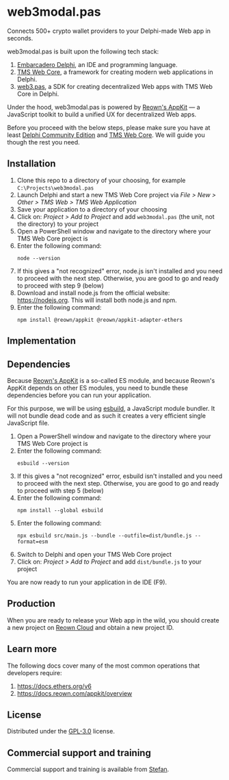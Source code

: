 # web3modal.pas

Connects 500+ crypto wallet providers to your Delphi-made Web app in seconds.

web3modal.pas is built upon the following tech stack:
1. [Embarcadero Delphi](https://www.embarcadero.com/products/delphi), an IDE and programming language.
1. [TMS Web Core](https://www.tmssoftware.com/site/tmswebcore.asp), a framework for creating modern web applications in Delphi.
1. [web3.pas](https://github.com/svanas/web3.pas), a SDK for creating decentralized Web apps with TMS Web Core in Delphi.

Under the hood, web3modal.pas is powered by [Reown's AppKit](https://reown.com/appkit) — a JavaScript toolkit to build a unified UX for decentralized Web apps.

Before you proceed with the below steps, please make sure you have at least [Delphi Community Edition](https://www.embarcadero.com/products/delphi/starter) and [TMS Web Core](https://www.tmssoftware.com/site/tmswebcore.asp#downloads). We will guide you though the rest you need.

## Installation

1. Clone this repo to a directory of your choosing, for example `C:\Projects\web3modal.pas`
2. Launch Delphi and start a new TMS Web Core project via _File > New > Other > TMS Web > TMS Web Application_
3. Save your application to a directory of your choosing
4. Click on: _Project > Add to Project_ and add `web3modal.pas` (the unit, not the directory) to your project
5. Open a PowerShell window and navigate to the directory where your TMS Web Core project is
6. Enter the following command:
   ```
   node --version
   ```
7. If this gives a "not recognized" error, node.js isn't installed and you need to proceed with the next step. Otherwise, you are good to go and ready to proceed with step 9 (below)
8. Download and install node.js from the official website: https://nodejs.org. This will install both node.js and npm.
9. Enter the following command:
   ```
   npm install @reown/appkit @reown/appkit-adapter-ethers
   ```

## Implementation

## Dependencies

Because [Reown's AppKit](https://reown.com/appkit) is a so-called ES module, and because Reown's AppKit depends on other ES modules, you need to bundle these dependencies before you can run your application.

For this purpose, we will be using [esbuild](https://esbuild.github.io), a JavaScript module bundler. It will not bundle dead code and as such it creates a very efficient single JavaScript file.

1. Open a PowerShell window and navigate to the directory where your TMS Web Core project is
2. Enter the following command:
   ```
   esbuild --version
   ```
3. If this gives a "not recognized" error, esbuild isn't installed and you need to proceed with the next step. Otherwise, you are good to go and ready to proceed with step 5 (below)
4. Enter the following command:
   ```
   npm install --global esbuild
   ```
5. Enter the following command:
   ```
   npx esbuild src/main.js --bundle --outfile=dist/bundle.js --format=esm
   ```
6. Switch to Delphi and open your TMS Web Core project
7. Click on: _Project > Add to Project_ and add `dist/bundle.js` to your project

You are now ready to run your application in de IDE (F9).

## Production

When you are ready to release your Web app in the wild, you should create a new project on [Reown Cloud](https://cloud.reown.com) and obtain a new project ID.

## Learn more

The following docs cover many of the most common operations that developers require:
1. https://docs.ethers.org/v6
2. https://docs.reown.com/appkit/overview

## License

Distributed under the [GPL-3.0](https://github.com/svanas/web3modal.pas/blob/master/LICENSE) license.

## Commercial support and training

Commercial support and training is available from [Stefan](https://svanas.github.io/).
